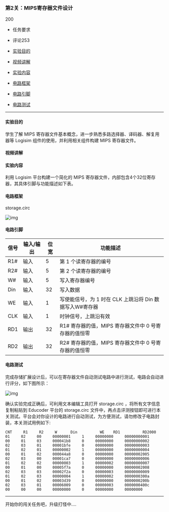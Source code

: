 ###  第2关：MIPS寄存器文件设计

200

- 任务要求
- 评论253

- [实验目的](https://www.educoder.net/tasks/esz3hqulbgva#实验目的)
- [视频讲解](https://www.educoder.net/tasks/esz3hqulbgva#视频讲解)
- [实验内容](https://www.educoder.net/tasks/esz3hqulbgva#实验内容)
- [电路框架](https://www.educoder.net/tasks/esz3hqulbgva#电路框架)
- [电路引脚](https://www.educoder.net/tasks/esz3hqulbgva#电路引脚)
- [电路测试](https://www.educoder.net/tasks/esz3hqulbgva#电路测试)

------

#### 实验目的

学生了解 MIPS 寄存器文件基本概念，进一步熟悉多路选择器、译码器、解复用器等 Logisim 组件的使用，并利用相关组件构建 MIPS 寄存器文件。

#### 视频讲解



#### 实验内容

利用 Logisim 平台构建一个简化的 MIPS 寄存器文件，内部包含4个32位寄存器，其具体引脚与功能描述如下表。

#### 电路框架

storage.circ  

  ![img](https://data.educoder.net/api/attachments/524968)

#### 电路引脚

| 信号 | 输入/输出 | 位宽 | 功能描述                                                |
| ---- | --------- | ---- | ------------------------------------------------------- |
| R1#  | 输入      | 5    | 第 1 个读寄存器的编号                                   |
| R2#  | 输入      | 5    | 第 2 个读寄存器的编号                                   |
| W#   | 输入      | 5    | 写入寄存器编号                                          |
| Din  | 输入      | 32   | 写入数据                                                |
| WE   | 输入      | 1    | 写使能信号，为 1 时在 CLK 上跳沿将 Din 数据写入W#寄存器 |
| CLK  | 输入      | 1    | 时钟信号，上跳沿有效                                    |
| RD1  | 输出      | 32   | R1# 寄存器的值，MIPS 寄存器文件中 0 号寄存器的值恒零    |
| RD2  | 输出      | 32   | R2# 寄存器的值，MIPS 寄存器文件中 0 号寄存器的值恒零    |

#### 电路测试

完成存储扩展设计后，可以在寄存器文件自动测试电路中进行测试，电路会自动进行评分，如下图所示：

  ![img](https://data.educoder.net/api/attachments/524969)

确认实验完成正确后，可利用文本编辑工具打开 storage.circ ，将所有文字信息复制粘贴到 Educoder 平台的 storage.circ 文件中，再点击评测按钮即可进行本关测试。平台会对你设计的电路进行自动测试，为方便测试，请勿修改子电路封装，本关测试用例如下:

```
CNT     R1     R2     W      Din          WE    RD1          RD2000     01     02     00     00000001     1     00000000     00000000001     00     01     03     000041b8     0     00000000     00000000002     02     03     01     00001bfe     0     00000000     00000000003     01     02     01     00000002     1     00000000     00000000004     00     01     02     000044a8     0     00000000     00000002005     02     03     00     00001ca7     0     00000000     00000000006     01     02     02     00000003     1     00000002     00000000007     00     01     00     00005f7a     0     00000000     00000002008     02     03     03     00002f2a     0     00000003     00000000009     01     02     03     00000004     1     00000002     0000000300a     00     01     02     00003d39     0     00000000     0000000200b     02     03     01     00006009     0     00000003     0000000400c     00     00     00     00000000     0     00000000     00000000
```

------

开始你的闯关任务吧，升级打怪中....